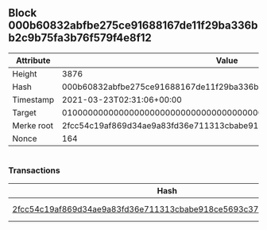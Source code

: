## Block 000b60832abfbe275ce91688167de11f29ba336bb2c9b75fa3b76f579f4e8f12

Attribute | Value
--- | ---
Height | 3876
Hash | 000b60832abfbe275ce91688167de11f29ba336bb2c9b75fa3b76f579f4e8f12
Timestamp | 2021-03-23T02:31:06+00:00
Target | 0100000000000000000000000000000000000000000000000000000000000000
Merke root | 2fcc54c19af869d34ae9a83fd36e711313cbabe918ce5693c37db998b6f5bd81
Nonce | 164

```

```

### Transactions

Hash | Amount
--- | ---
[2fcc54c19af869d34ae9a83fd36e711313cbabe918ce5693c37db998b6f5bd81](2fcc54c19af869d34ae9a83fd36e711313cbabe918ce5693c37db998b6f5bd81.md) | 10.00000000 SKEPTI 
